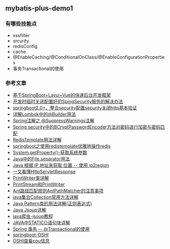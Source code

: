 ## mybatis-plus-demo1

### 有哪些技能点
- xssfilter
- srcurity
- redisConfig
- cache
- @EnableCaching/@ConditionalOnClass/@EnableConfigurationProperties
- 事务Transactional的使用




### 参考文章
- [基于SpringBoot+Layui+Vue的快速后台开发框架](https://gitee.com/thyme-boot/thyme-boot)
- [开发时临时关闭配置好的SpingSecurity服务的解决办法](https://blog.csdn.net/qq_42257131/article/details/106418601)
- [springboot2.0+，整合security配置security关闭http基本验证](https://blog.csdn.net/qq_42703181/article/details/86361078)
- [详解Lombok中的@Builder用法](https://www.jianshu.com/p/d08e255312f9)
- [Spring注解之 @SuppressWarnings注解](https://www.cnblogs.com/liaojie970/p/9009199.html)
- [Spring security中的BCryptPasswordEncoder方法对密码进行加密与密码匹配](https://www.jianshu.com/p/89c4c476e189)
- [RedisTemplate用法详解](https://blog.csdn.net/javaxiaibai0414/article/details/88666453)
- [springboot之使用redistemplate优雅地操作redis](https://www.cnblogs.com/superfj/p/9232482.html)
- [System.getProperty()-获取系统参数](https://blog.csdn.net/qq_37595946/article/details/93891072)
- [Java中的File.separator用法](https://www.cnblogs.com/xlizi/p/9303217.html)
- [Java 根据 IP 地址来获取 位置 -- 使用 ip2region](https://blog.csdn.net/weixin_42144379/article/details/84900446)
- [一文看懂HttpServletResponse](https://www.jianshu.com/p/8bc6b82403c5)
- [PrintWriter类详解](https://blog.csdn.net/dream_ryoma/article/details/80873718)
- [PrintStream和PrintWriter](https://www.liaoxuefeng.com/wiki/1252599548343744/1302299230076961)
- [Ant路径匹配规则AntPathMatcher的注意事项](https://blog.csdn.net/songzehao/article/details/80686663)
- [java集合Collection常用方法详解](https://blog.csdn.net/javaee_gao/article/details/96372530)
- [Java Pattern类的用法详解(正则表达式)](https://blog.csdn.net/demon7552003/article/details/94884761)
- [Java Jsoup详解](https://blog.csdn.net/Wjhsmart/article/details/89360904)
- [java爬虫-jsoup教程](https://www.jianshu.com/p/1d7167bf9677)
- [JAVA中STATIC{}语句块详解](https://www.cnblogs.com/caolaoshi/p/7824748.html)
- [Spring 事务 -- @Transactional的使用](https://www.jianshu.com/p/befc2d73e487)
- [springboot-OSHI](https://blog.csdn.net/only3c/article/details/90475327)
- [OSHI查看cpu信息](https://www.jianshu.com/p/5f81f2bb2b91)
